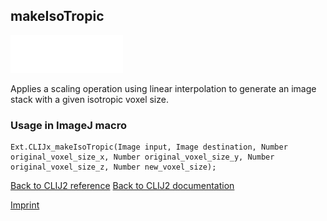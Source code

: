 ## makeIsoTropic
<img src="images/mini_empty_logo.png"/><img src="images/mini_empty_logo.png"/><img src="images/mini_empty_logo.png"/>

Applies a scaling operation using linear interpolation to generate an image stack with a given isotropic voxel size.

### Usage in ImageJ macro
```
Ext.CLIJx_makeIsoTropic(Image input, Image destination, Number original_voxel_size_x, Number original_voxel_size_y, Number original_voxel_size_z, Number new_voxel_size);
```


[Back to CLIJ2 reference](https://clij.github.io/clij2-docs/reference)
[Back to CLIJ2 documentation](https://clij.github.io/clij2-docs)

[Imprint](https://clij.github.io/imprint)
